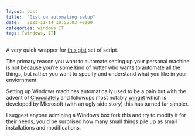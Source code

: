 ```yaml
---
layout: post
title:  "Gist on automating setup"
date:   2023-11-14 10:55:03 +0200
categories: windows IT
tags: [windows, IT]
---
```


A very quick wrapper for [this gist](https://gist.github.com/acepace/d71a71c9cec4bed1ec1da0a6bd7b9a12) set of script.

The primary reason you want to automate setting up your personal machine is not because you're some kind of nutter who wants to automate all the things, but rather you want to specify and understand what you like in your enviornment.

Setting up Windows machines automatically used to be a pain but with the advent of [Chocolately](https://chocolatey.org/) and followups most notably [winget](https://github.com/microsoft/winget-cli) which is developed by Microsoft (with an ugly side story) this has turned far simpler.

I suggest anyone admining a Windows box fork this and try to modify it for their needs, you'd be surprised how many small things pile up as small installations and modifications.
